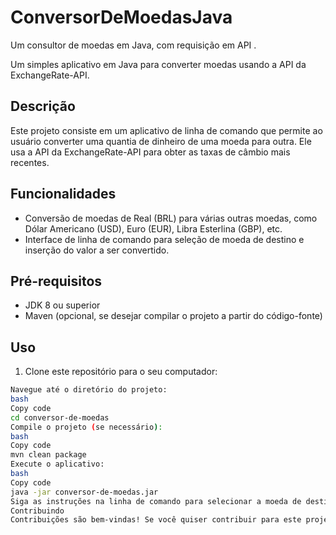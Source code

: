 # ConversorDeMoedasJava
Um consultor de moedas em Java, com requisição em API .

Um simples aplicativo em Java para converter moedas usando a API da ExchangeRate-API.

## Descrição

Este projeto consiste em um aplicativo de linha de comando que permite ao usuário converter uma quantia de dinheiro de uma moeda para outra. Ele usa a API da ExchangeRate-API para obter as taxas de câmbio mais recentes.

## Funcionalidades

- Conversão de moedas de Real (BRL) para várias outras moedas, como Dólar Americano (USD), Euro (EUR), Libra Esterlina (GBP), etc.
- Interface de linha de comando para seleção de moeda de destino e inserção do valor a ser convertido.

## Pré-requisitos

- JDK 8 ou superior
- Maven (opcional, se desejar compilar o projeto a partir do código-fonte)

## Uso

1. Clone este repositório para o seu computador:

```bash
Navegue até o diretório do projeto:
bash
Copy code
cd conversor-de-moedas
Compile o projeto (se necessário):
bash
Copy code
mvn clean package
Execute o aplicativo:
bash
Copy code
java -jar conversor-de-moedas.jar
Siga as instruções na linha de comando para selecionar a moeda de destino e inserir o valor a ser convertido.
Contribuindo
Contribuições são bem-vindas! Se você quiser contribuir para este projeto, sinta-se à vontade para abrir uma issue ou enviar um pull request.

